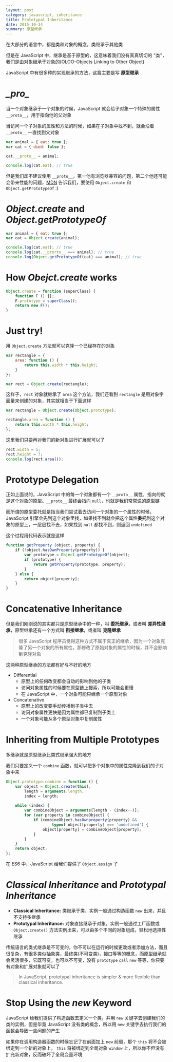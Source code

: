 ```yaml
---
layout: post
category: javascript, inheritance
title: Prototypal Inheritance
date: 2015-10-14
summary: 原型继承
---
```


在大部分的语言中，都是类和对象的概念，类继承于其他类

但是在 JavaScript 中，继承是基于原型的，这意味着我们没有真真切切的 "类"，我们是由对象继承于对象的(OLOO-Objects Linking to Other Object)

JavaScript 中有很多种的实现继承的方法，这篇主要是写 **原型继承**

# *\__pro__*

当一个对象继承于一个对象的时候，JavaScript 就会给子对象一个特殊的属性 `__proto__`，用于指向他的父对象

当访问一个子对象的属性和方法的时候，如果在子对象中找不到，就会沿着 `__proto__` 一直找到父对象

```javascript
var animal = { eat: true };
var cat = { died: false };

cat.__proto__ = animal;

console.log(cat.eat); // true
```

但是我们却不建议使用 `__proto__`，第一他有浏览器兼容的问题，第二个他还可能会带来性能的问题，[MDN](https://developer.mozilla.org/en-US/docs/Web/JavaScript/Reference/Global_Objects/Object/proto) 告诉我们，要使用 `Object.create` 和 `Object.getPrototypeOf` :)

# *Object.create* and *Object.getPrototypeOf*

```javascript
var animal = { eat: true };
var cat = Object.create(animal);

console.log(cat.eat); // true
console.log(cat.__prorto__ === animal); // true
console.log(Object.getPrototypeOf(cat) === animal); // true
```

# How *Obejct.create* works

```javascript
Object.create = function (superClass) {
    function F () {};
    F.prototype = superClass();
    return new F();
}
```
# Just try!

用 `Object.create` 方法就可以克隆一个已经存在的对象

```javascript
var rectangle = {
    area: function () {
        return this.width * this.height;
    }
};

var rect = Object.create(rectangle);
```

这样子，`rect` 对象就继承了 `area` 这个方法，我们还看到 `rectangle` 是用对象字面量来创建的对象，其实就相当于下面这样

```javascript
var rectangle = Object.create(Object.prototype);

rectangle.area = function () {
    return this.width * this.height;
};
```

这里我们只要再对我们的新对象进行扩展就可以了

```javascript
rect.width = 5;
rect.height = 7;
console.log(rect.area());
```

# Prototype Delegation

正如上面说的，JavaScript 中的每一个对象都有一个 `__proto__` 属性，指向的就是这个对象的原型。`__proto__` 最终会指向 `null`，也就是我们常常说的原型链

而所谓的原型委托就是指当我们尝试着去访问一个对象的一个属性的时候，JavaScript 引擎会先到这个对象里找，如果找不到就会把这个属性**委托**到这个对象的原型上，一层层找不去，如果找到 `null` 都找不到，则返回 `undefined`

这个过程用代码表示就是这样

```javascript
function getProperty (object, property) {
    if (!object.hasOwnProperty(property)) {
        var prototype = Object.getPrototypeOf(object);
        if (prototype) {
            return getProperty(prototype, property);
        }
    } else {
        return object[property];
    }
}
```

# Concatenative Inheritance

但是我们刚刚说的其实都只是原型继承中的一种，叫 **委托继承**，或者叫 **差异性继承**，原型继承还有一个方式叫 **衔接继承**，或者叫 **克隆继承**

> 很多 JavaScript 程序员觉得这种方式不属于真正的继承，因为一个对象克隆了另一个对象的所有属性，那修改了原始对象的属性的时候，并不会影响到克隆对象

这两种原型继承的方法都有好与不好的地方

- Differential
	- 原型上的任何改变都会自动的影响到他的子类
	- 访问对象属性的时候要在原型链上搜索，所以可能会更慢
	- 在 JavaScript 中，一个对象可能只继承一个原型对象
- Concatenative
	- 原型上的改变要手动传播到子类中去
	- 访问对象属性更快是因为属性都已复制到子类上
	- 一个对象可能从多个原型对象中复制属性

# Inheriting from Multiple Prototypes

多继承就是原型继承比类式继承强大的地方

我们只要定义一个 `combine` 函数，就可以把多个对象中的属性克隆到我们的子对象中来

```javascript
Object.prototype.combine = function () {
    var object = Object.create(this),
        length = arguments.length,
        index = length;
        
    while (index) {
        var combineObject = arguments[length - (index--)];
        for (var property in combineObject) {
            if (combineObject.hasOwnproperty(property) && 
                    typeof object[property] === 'undefined') {
                object[property] = combineObject[property];
            }
        }
    }
    return object;
};
```

在 ES6 中，JavaScript 给我们提供了 `Object.assign` 了

# *Classical Inheritance* and *Prototypal Inheritance*

- **Classical Inheritance:** 类继承于类，实例一般通过构造函数 `new` 出来，并且不支持多继承
- **Prototypal Inheritance:** 对象直接继承于对象，实例一般通过工厂函数或 `Object.create()` 方法实例出来，可以由多个不同的对象组成，轻松地选择性继承

传统语言的类式继承是不可变的，你不可以在运行的时候更改或者添加方法，而且很复杂，有很多类似抽象类，最终类(不可变类)，接口等等的概念，而原型继承就会灵活很多，它既可变，也可以不可变，没有 `prototype` `call` `new` 等等，你只要有对象和扩展对象就可以了

> In JavaScript, prototypal inheritance is simpler & more flexible than classical inheritance.

# Stop Using the *new* Keyword

JavaScript 给我们提供了构造函数去定义一个类，并用 `new` 关键字去创建我们的类的实例，但是毕竟 JavaScript 没有类的概念，所以用 `new` 关键字去执行我们的函数会导致一些问题的产生

如果你在调用构造器函数的时候忘记了在前面加上 `new` 前缀，那个 `this` 将不会被绑定到一个新的对象上， `this` 将被绑定到全局对象 `window` 上，所以你不但没有扩充新对象，反而破坏了全局变量环境

